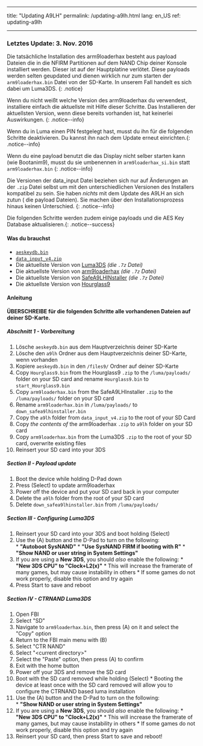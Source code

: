 * * *

title: "Updating A9LH" permalink: /updating-a9lh.html lang: en_US ref: updating-a9lh

* * *

### Letztes Update: 3. Nov. 2016

Die tatsächliche Installation des arm9loaderhax besteht aus payload Dateien die in die NFIRM Partitionen auf dem NAND Chip deiner Konsole installiert werden. Dieser ist auf der Hauptplatine verlötet. Diese payloads werden selten geupdated und dienen wirklich nur zum starten der `arm9loaderhax.bin` Datei von der SD-Karte. In unserem Fall handelt es sich dabei um Luma3DS. {: .notice}

Wenn du nicht weißt welche Version des arm9loaderhax du verwendest, installiere einfach die aktuellste mit Hilfe dieser Schritte. Das Installieren der aktuellsten Version, wenn diese bereits vorhanden ist, hat keinerlei Auswirkungen. {: .notice--info}

Wenn du in Luma einen PIN festgelegt hast, musst du ihn für die folgenden Schritte deaktivieren. Du kannst ihn nach dem Update erneut einrichten.{: .notice--info}

Wenn du eine payload benutzt die das Display nicht selber starten kann (wie Bootanim9), musst du sie umbenennen in `arm9loaderhax_si.bin` statt `arm9loaderhax.bin` {: .notice--info}

Die Versionen der data_input Datei beziehen sich nur auf Änderungen an der `.zip` Datei selbst um mit den unterschiedlichen Versionen des Installers kompatibel zu sein. Sie haben *nichts* mit dem Update des A9LH an sich zutun ( die payload Dateien). Sie machen über den Installationsprozess hinaus keinen Unterschied. {: .notice--info}

Die folgenden Schritte werden zudem einige payloads und die AES Key Database aktualisieren.{: .notice--success}

#### Was du brauchst

* [`aeskeydb.bin`](magnet:?xt=urn:btih:18b3a17f78e2376e05feaa150749d9fd689b25dc&dn=aeskeydb.bin&tr=udp%3A%2F%2Ftracker.coppersurfer.tk%3A6969%2Fannounce&tr=udp%3A%2F%2Ftracker.opentrackr.org%3A1337%2Fannounce&tr=http%3A%2F%2Ftracker.opentrackr.org%3A1337%2Fannounce&tr=udp%3A%2F%2Fzer0day.ch%3A1337%2Fannounce&tr=udp%3A%2F%2Ftracker.leechers-paradise.org%3A6969%2Fannounce&tr=http%3A%2F%2Fexplodie.org%3A6969%2Fannounce&tr=udp%3A%2F%2Fexplodie.org%3A6969%2Fannounce&tr=udp%3A%2F%2F9.rarbg.com%3A2710%2Fannounce&tr=udp%3A%2F%2Fp4p.arenabg.com%3A1337%2Fannounce&tr=http%3A%2F%2Fp4p.arenabg.com%3A1337%2Fannounce&tr=udp%3A%2F%2Ftracker.aletorrenty.pl%3A2710%2Fannounce&tr=http%3A%2F%2Ftracker.aletorrenty.pl%3A2710%2Fannounce&tr=http%3A%2F%2Ftracker1.wasabii.com.tw%3A6969%2Fannounce&tr=http%3A%2F%2Ftracker.baravik.org%3A6970%2Fannounce&tr=http%3A%2F%2Ftracker.tfile.me%2Fannounce&tr=udp%3A%2F%2Ftorrent.gresille.org%3A80%2Fannounce&tr=http%3A%2F%2Ftorrent.gresille.org%2Fannounce&tr=udp%3A%2F%2Ftracker.yoshi210.com%3A6969%2Fannounce&tr=udp%3A%2F%2Ftracker.tiny-vps.com%3A6969%2Fannounce&tr=udp%3A%2F%2Ftracker.filetracker.pl%3A8089%2Fannounce)
* [`data_input_v4.zip`](magnet:?xt=urn:btih:00f03ff69b5961307303d5e4778a2f65a528bf2d&dn=data%5Finput%5Fv4.zip&tr=udp%3A%2F%2Ftracker.coppersurfer.tk%3A6969%2Fannounce&tr=udp%3A%2F%2Ftracker.opentrackr.org%3A1337%2Fannounce&tr=http%3A%2F%2Ftracker.opentrackr.org%3A1337%2Fannounce&tr=udp%3A%2F%2Fzer0day.ch%3A1337%2Fannounce&tr=udp%3A%2F%2Ftracker.leechers-paradise.org%3A6969%2Fannounce&tr=http%3A%2F%2Fexplodie.org%3A6969%2Fannounce&tr=udp%3A%2F%2Fexplodie.org%3A6969%2Fannounce&tr=udp%3A%2F%2F9.rarbg.com%3A2710%2Fannounce&tr=udp%3A%2F%2Fp4p.arenabg.com%3A1337%2Fannounce&tr=http%3A%2F%2Fp4p.arenabg.com%3A1337%2Fannounce&tr=udp%3A%2F%2Ftracker.aletorrenty.pl%3A2710%2Fannounce&tr=http%3A%2F%2Ftracker.aletorrenty.pl%3A2710%2Fannounce&tr=http%3A%2F%2Ftracker1.wasabii.com.tw%3A6969%2Fannounce&tr=http%3A%2F%2Ftracker.baravik.org%3A6970%2Fannounce&tr=http%3A%2F%2Ftracker.tfile.me%2Fannounce&tr=udp%3A%2F%2Ftorrent.gresille.org%3A80%2Fannounce&tr=http%3A%2F%2Ftorrent.gresille.org%2Fannounce&tr=udp%3A%2F%2Ftracker.yoshi210.com%3A6969%2Fannounce&tr=udp%3A%2F%2Ftracker.tiny-vps.com%3A6969%2Fannounce&tr=udp%3A%2F%2Ftracker.filetracker.pl%3A8089%2Fannounce)
* Die aktuellste Version von [Luma3DS](https://github.com/AuroraWright/Luma3DS/releases/latest) *(die `.7z` Datei)*
* Die aktuellste Version von [arm9loaderhax](https://github.com/AuroraWright/arm9loaderhax/releases/latest) *(die `.7z` Datei)*
* Die aktuellste Version von [SafeA9LHINstaller](https://github.com/AuroraWright/SafeA9LHInstaller/releases/latest) *(die `.7z` Datei)*
* Die aktuellste Version von [Hourglass9](https://github.com/d0k3/Hourglass9/releases/latest)

#### Anleitung

**ÜBERSCHREIBE für die folgenden Schritte alle vorhandenen Dateien auf deiner SD-Karte.**

##### Abschnitt 1 - Vorbereitung

  1. Lösche `aeskeydb.bin` aus dem Hauptverzeichnis deiner SD-Karte
  2. Lösche den `a9lh` Ordner aus dem Hauptverzeichnis deiner SD-Karte, wenn vorhanden
  3. Kopiere `aeskeydb.bin` in den `/files9/` Ordner auf deiner SD-Karte
  4. Copy `Hourglass9.bin` from the Hourglass9 `.zip` to the `/luma/payloads/` folder on your SD card and rename `Hourglass9.bin` to `start_Hourglass9.bin`
  5. Copy `arm9loaderhax.bin` from the SafeA9LHInstaller `.zip` to the `/luma/payloads/` folder on your SD card
  6. Rename `arm9loaderhax.bin` in `/luma/payloads/` to `down_safea9lhinstaller.bin`
  7. Copy the `a9lh` folder from `data_input_v4.zip` to the root of your SD Card
  8. Copy *the contents of* the arm9loaderhax `.zip` to `a9lh` folder on your SD card
  9. Copy `arm9loaderhax.bin` from the Luma3DS `.zip` to the root of your SD card, overwrite existing files
 10. Reinsert your SD card into your 3DS

##### Section II - Payload update

  1. Boot the device while holding D-Pad down
  2. Press (Select) to update arm9loaderhax
  3. Power off the device and put your SD card back in your computer
  4. Delete the `a9lh` folder from the root of your SD card
  5. Delete `down_safea9lhinstaller.bin` from `/luma/payloads/`

##### Section III - Configuring Luma3DS

  1. Reinsert your SD card into your 3DS and boot holding (Select)
  2. Use the (A) button and the D-Pad to turn on the following:  
    * **"Autoboot SysNAND"**
    * **"Use SysNAND FIRM if booting with R"**
    * **"Show NAND or user string in System Settings"**
  3. If you are using a **New 3DS**, you should *also* enable the following: 
    * **"New 3DS CPU" to "Clock+L2(x)"**
    * This will increase the framerate of many games, but may cause instability in others
    * If some games do not work properly, disable this option and try again
  4. Press Start to save and reboot

##### Section IV - CTRNAND Luma3DS

  1. Open FBI
  2. Select "SD"
  3. Navigate to `arm9loaderhax.bin`, then press (A) on it and select the "Copy" option
  4. Return to the FBI main menu with (B)
  5. Select "CTR NAND"
  6. Select "\<current directory>"
  7. Select the "Paste" option, then press (A) to confirm
  8. Exit with the home button
  9. Power off your 3DS and remove the SD card
 10. Boot with the SD card removed while holding (Select) 
    * Booting the device at least once with the SD card removed will allow you to configure the CTRNAND based luma installation
 11. Use the (A) button and the D-Pad to turn on the following:  
    * **"Show NAND or user string in System Settings"**
 12. If you are using a **New 3DS**, you should *also* enable the following: 
    * **"New 3DS CPU" to "Clock+L2(x)"**
    * This will increase the framerate of many games, but may cause instability in others
    * If some games do not work properly, disable this option and try again
 13. Reinsert your SD card, then press Start to save and reboot!